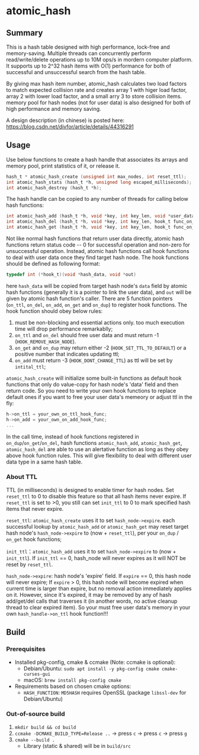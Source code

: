 # atomic_hash

## Summary
This is a hash table designed with high performance, lock-free and memory-saving. Multiple threads can concurrently perform read/write/delete operations up to 10M ops/s in mordern computer platform. It supports up to 2^32 hash items with O(1) performance for both of successful and unsuccessful search from the hash table.

By giving max hash item number, atomic_hash calculates two load factors to match expected collision rate and creates array 1 with higer load factor, array 2 with lower load factor, and a small arry 3 to store collision items. memory pool for hash nodes (not for user data) is also designed for both of high performance and memory saving.

A design description (in chinese) is posted here:
https://blog.csdn.net/divfor/article/details/44316291

## Usage
Use below functions to create a hash handle that associates its arrays and memory pool, print statistics of it, or release it.
```c
hash_t * atomic_hash_create (unsigned int max_nodes, int reset_ttl);
int atomic_hash_stats (hash_t *h, unsigned long escaped_milliseconds);
int atomic_hash_destroy (hash_t *h);
```
The hash handle can be copied to any number of threads for calling below hash functions:
```c
int atomic_hash_add (hash_t *h, void *key, int key_len, void *user_data, int init_ttl, hook_t func_on_dup, void *out);
int atomic_hash_del (hash_t *h, void *key, int key_len, hook_t func_on_del, void *out); //delete all matches
int atomic_hash_get (hash_t *h, void *key, int key_len, hook_t func_on_get, void *out); //get the first match
```
Not like normal hash functions that return user data directly, atomic hash functions return status code -- 0 for successful operation and non-zero for unsuccessful operation. Instead, atomic hash functions call hook functions to deal with user data once they find target hash node. The hook functions should be defined as following format:
```c
typedef int (*hook_t)(void *hash_data, void *out)
```
here `hash_data` will be copied from target hash node's `data` field by atomic hash functions (generally it is a pointer to link the user data), and `out` will be given by atomic hash function's caller. There are 5 function pointers (`on_ttl`, `on_del`, `on_add`, `on_get` and `on_dup`) to register hook functions. The hook function should obey below rules:
  1. must be non-blocking and essential actions only. too much execution time will drop performance remarkablly;
  2. `on_ttl` and `on_del` should free user data and must return -1 (`HOOK_REMOVE_HASH_NODE`).
  3. `on_get` and `on_dup` may return either -2 (`HOOK_SET_TTL_TO_DEFAULT`) or a positive number that indicates updating ttl;
  4. `on_add` must return -3 (`HOOK_DONT_CHANGE_TTL`) as ttl will be set by `intital_ttl`;

`atomic_hash_create` will initialize some built-in functions as default hook functions that only do value-copy for hash node's 'data' field and then return code. So you need to write your own hook functions to replace default ones if you want to free your user data's memeory or adjust ttl in the fly:
  ```c
  h->on_ttl = your_own_on_ttl_hook_func;
  h->on_add = your_own_on_add_hook_func;
  ...
  ```
In the call time, instead of hook functions registered in `on_dup`/`on_get`/`on_del`, hash functions `atomic_hash_add`, `atomic_hash_get`, `atomic_hash_del` are able to use an alertative function as long as they obey above hook function rules. This will give flexibility to deal with different user data type in a same hash table.

### About TTL
TTL (in milliseconds) is designed to enable timer for hash nodes. Set `reset_ttl` to 0 to disable this feature so that all hash items never expire. If `reset_ttl` is set to >0, you still can set `init_ttl` to 0 to mark specified hash items that never expire.

`reset_ttl`: `atomic_hash_create` uses it to set `hash_node->expire`. each successful lookup by `atomic_hash_add` or `atomic_hash_get` may reset target hash node's `hash_node->expire` to (now + `reset_ttl`), per your `on_dup` / `on_get` hook functions;

`init_ttl`：`atomic_hash_add` uses it to set `hash_node->expire` to (now + `init_ttl`). If `init_ttl` == 0, hash_node will never expires as it will NOT be reset by `reset_ttl`.

`hash_node->expire`: hash node's 'expire' field. If `expire` == 0, this hash node will never expire; If `expire` > 0, this hash node will become expired when current time is larger than expire, but no removal action immediately applies on it. However, since it's expired, it may be removed by any of hash add/get/del calls that traverses it (in another words, no active cleanup thread to clear expired item). So your must free user data's memory in your own `hash_handle->on_ttl` hook function!!!


## Build
### Prerequisites
* Installed pkg-config, cmake & ccmake (Note: ccmake is optional):
    * Debian/Ubuntu: `sudo apt install -y pkg-config cmake cmake-curses-gui`
    * macOS: `brew install pkg-config cmake`
* Requirements based on chosen cmake options:
  * `HASH_FUNCTION`: `MD5HASH` requires OpenSSL (package `libssl-dev` for Debian/Ubuntu)

### Out-of-source build
1. `mkdir build && cd build`
2. `ccmake -DCMAKE_BUILD_TYPE=Release ..` &rarr; press `c` &rarr; press `c` &rarr; press `g`
3. `cmake --build .`
    * Library (static & shared) will be in `build/src`
